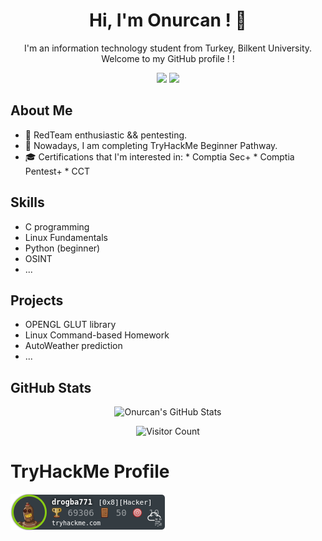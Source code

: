 
<!-- Introduction -->
<h1 align="center">Hi, I'm Onurcan ! 👋</h1>
<p align="center">
  I'm an information technology student from Turkey, Bilkent University. 
  Welcome to my GitHub profile ! !
</p>

<!-- Badges -->
<p align="center">
  <a href="https://www.linkedin.com/in/onurcan-genç-b582311b9/"><img src="https://img.shields.io/badge/LinkedIn-Connect-blue?logo=linkedin"></a>
  <a href="mailto:rekal1417@gmail.com"><img src="https://img.shields.io/badge/Email-Send%20a%20Message-red?logo=gmail"></a>
</p>

<!-- About Me -->
## About Me
- 💼 RedTeam enthusiastic && pentesting.
- 🌱 Nowadays, I am completing TryHackMe Beginner Pathway.
- 🎓 Certifications that I'm interested in: 
      * Comptia Sec+
      * Comptia Pentest+
      * CCT 
<!-- Skills -->
## Skills
- C programming
- Linux Fundamentals
- Python (beginner)
- OSINT
- ...

<!-- Projects -->
## Projects
- OPENGL GLUT library
- Linux Command-based Homework
- AutoWeather prediction
- ...

<!-- GitHub Stats -->
## GitHub Stats
<p align="center">
  <img src="https://github-readme-stats.vercel.app/api?username=onurcangnc&show_icons=true&count_private=true&hide_border=true" alt="Onurcan's GitHub Stats">
</p>

<!-- Footer -->
<p align="center">
  <img src="https://visitor-badge.laobi.icu/badge?page_id=onurcangnc" alt="Visitor Count">
</p>


# TryHackMe Profile
![tryhackme stats](https://raw.githubusercontent.com/onurcangnc/TryH4ckMe/main/assets/thm_propic.png)

